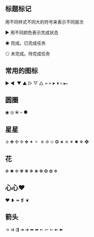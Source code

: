 ## 标题标记
用不同样式不同大的符号来表示不同层次

▶ ︎︎︎用不同颜色表示完成状态

◉ 完成。已完成任务

◎ 未完成。待完成任务

## 常用的图标
▶ ︎◀ ︎ ▼ ▲ ▷ ▽ △ ➢➣➤ ▾ ▿ ▸▹

## 圆圈
◉ ◎ ⦿ ◦ ●

## 星星
✰ ✤ ✣ ✢ ✥ ✦ ✧ ︎ ✯ ✡ ✩ ✪ ✬ ✮ ✶ ✸ ✵ ❖

## 花
❉ ✱ ✲ ✾ ❃ ✻ ❀ ❁ ❂ ✿ ❄︎

## 心心❤️
❤ ︎❥ ❧ ❡ ❦︎︎︎︎

## 箭头
→ ⇉ ⇶ ➔ ➜ ➥ ➦ ➸ ➳ ➵ ➼ ➽
